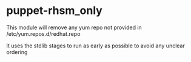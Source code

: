 # puppet-rhsm_only

This module will remove any yum repo not provided in
  /etc/yum.repos.d/redhat.repo

It uses the stdlib stages to run as early as possible
to avoid any unclear ordering
